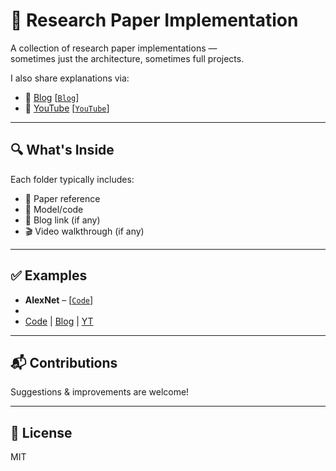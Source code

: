 # 📘 Research Paper Implementation

A collection of research paper implementations —  
sometimes just the architecture, sometimes full projects.

I also share explanations via:

- 📝 [Blog](#) [[`Blog`](https://medium.com/@povashraful)] 
- 🎥 [YouTube](#) [[`YouTube`](https://www.youtube.com/@povashraful)] 



---

## 🔍 What's Inside

Each folder typically includes:

- 📄 Paper reference  
- 🧱 Model/code  
- 📝 Blog link (if any)  
- 🎬 Video walkthrough (if any)

---

## ✅ Examples

- **AlexNet** –  [[`Code`](https://github.com/povashraful/Research_paper_implementation/tree/main/AlexNet)] 
-
-   [Code](#) | [Blog](#) | [YT](#)  


---

## 📬 Contributions

Suggestions & improvements are welcome!

---

## 📄 License

MIT












